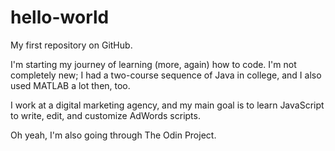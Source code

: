 # hello-world
My first repository on GitHub.

I'm starting my journey of learning (more, again) how to code. I'm not completely new; I had a two-course sequence of Java in college, and I also used MATLAB a lot then, too.

I work at a digital marketing agency, and my main goal is to learn JavaScript to write, edit, and customize AdWords scripts.

Oh yeah, I'm also going through The Odin Project.
